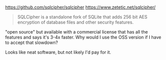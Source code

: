 https://github.com/sqlcipher/sqlcipher
https://www.zetetic.net/sqlcipher/

> SQLCipher is a standalone fork of SQLite that adds 256 bit AES encryption of database files and other security features.

"open source" but available with a commercial license that has all the features and says it's 3-4x faster. Why would I use the OSS version if I have to accept that slowdown?

Looks like neat software, but not likely I'd pay for it.